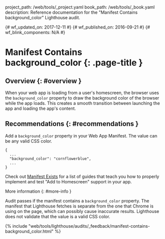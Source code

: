 project_path: /web/tools/_project.yaml
book_path: /web/tools/_book.yaml
description: Reference documentation for the "Manifest Contains background_color" Lighthouse audit.

{# wf_updated_on: 2017-12-11 #}
{# wf_published_on: 2016-09-21 #}
{# wf_blink_components: N/A #}

# Manifest Contains background_color  {: .page-title }

## Overview {: #overview }

When your web app is loading from a user's homescreen, the browser uses the
`background_color` property to draw the background color of the browser while
the app loads. This creates a smooth transition between launching the app and
loading the app's content.

## Recommendations {: #recommendations }

Add a `background_color` property in your Web App Manifest. The value can be any
valid CSS color.

    {
      ...
      "background_color": "cornflowerblue",
      ...
    }

Check out [Manifest Exists](manifest-exists#recommendations)
for a list of guides that teach you how to properly
implement and test "Add to Homescreen" support in your app.

More information {: #more-info }

Audit passes if the manifest contains a `background_color` property.
The manifest that Lighthouse fetches is separate from the one that Chrome is
using on the page, which can possibly cause inaccurate results. Lighthouse does
not validate that the value is a valid CSS color.


{% include "web/tools/lighthouse/audits/_feedback/manifest-contains-background_color.html" %}
